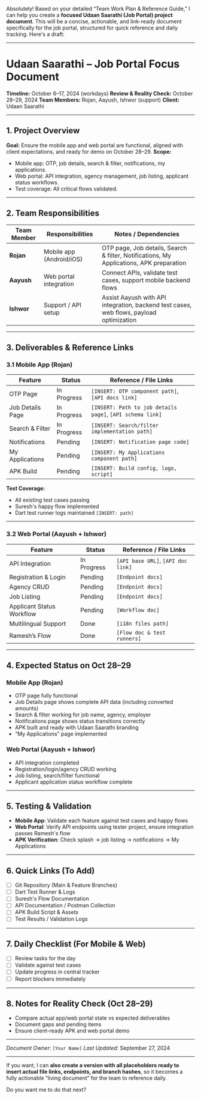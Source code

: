 Absolutely! Based on your detailed “Team Work Plan & Reference Guide,” I can help you create a **focused Udaan Saarathi (Job Portal) project document**. This will be a concise, actionable, and link-ready document specifically for the job portal, structured for quick reference and daily tracking. Here's a draft:

---

# Udaan Saarathi – Job Portal Focus Document

**Timeline:** October 6–17, 2024 (workdays)
**Review & Reality Check:** October 28–29, 2024
**Team Members:** Rojan, Aayush, Ishwor (support)
**Client:** Udaan Saarathi

---

## 1. Project Overview

**Goal:** Ensure the mobile app and web portal are functional, aligned with client expectations, and ready for demo on October 28–29.
**Scope:**

* Mobile app: OTP, job details, search & filter, notifications, my applications.
* Web portal: API integration, agency management, job listing, applicant status workflows.
* Test coverage: All critical flows validated.

---

## 2. Team Responsibilities

| Team Member | Responsibilities         | Notes / Dependencies                                                                    |
| ----------- | ------------------------ | --------------------------------------------------------------------------------------- |
| **Rojan**   | Mobile app (Android/iOS) | OTP page, Job details, Search & filter, Notifications, My Applications, APK preparation |
| **Aayush**  | Web portal integration   | Connect APIs, validate test cases, support mobile backend flows                         |
| **Ishwor**  | Support / API setup      | Assist Aayush with API integration, backend test cases, web flows, payload optimization |

---

## 3. Deliverables & Reference Links

### 3.1 Mobile App (Rojan)

| Feature          | Status      | Reference / File Links                                    |
| ---------------- | ----------- | --------------------------------------------------------- |
| OTP Page         | In Progress | `[INSERT: OTP component path]`, `[API docs link]`         |
| Job Details Page | In Progress | `[INSERT: Path to job details page]`, `[API schema link]` |
| Search & Filter  | In Progress | `[INSERT: Search/filter implementation path]`             |
| Notifications    | Pending     | `[INSERT: Notification page code]`                        |
| My Applications  | Pending     | `[INSERT: My Applications component path]`                |
| APK Build        | Pending     | `[INSERT: Build config, logo, script]`                    |

**Test Coverage:**

* All existing test cases passing
* Suresh's happy flow implemented
* Dart test runner logs maintained `[INSERT: path]`

---

### 3.2 Web Portal (Aayush + Ishwor)

| Feature                   | Status      | Reference / File Links             |
| ------------------------- | ----------- | ---------------------------------- |
| API Integration           | In Progress | `[API base URL]`, `[API doc link]` |
| Registration & Login      | Pending     | `[Endpoint docs]`                  |
| Agency CRUD               | Pending     | `[Endpoint docs]`                  |
| Job Listing               | Pending     | `[Endpoint docs]`                  |
| Applicant Status Workflow | Pending     | `[Workflow doc]`                   |
| Multilingual Support      | Done        | `[i18n files path]`                |
| Ramesh’s Flow             | Done        | `[Flow doc & test runners]`        |

---

## 4. Expected Status on Oct 28–29

### Mobile App (Rojan)

* OTP page fully functional
* Job Details page shows complete API data (including converted amounts)
* Search & filter working for job name, agency, employer
* Notifications page shows status transitions correctly
* APK built and ready with Udaan Saarathi branding
* “My Applications” page implemented

### Web Portal (Aayush + Ishwor)

* API integration completed
* Registration/login/agency CRUD working
* Job listing, search/filter functional
* Applicant application status workflow complete

---

## 5. Testing & Validation

* **Mobile App**: Validate each feature against test cases and happy flows
* **Web Portal**: Verify API endpoints using tester project, ensure integration passes Ramesh's flow
* **APK Verification**: Check splash → job listing → notifications → My Applications

---

## 6. Quick Links (To Add)

* [ ] Git Repository (Main & Feature Branches)
* [ ] Dart Test Runner & Logs
* [ ] Suresh's Flow Documentation
* [ ] API Documentation / Postman Collection
* [ ] APK Build Script & Assets
* [ ] Test Results / Validation Logs

---

## 7. Daily Checklist (For Mobile & Web)

* [ ] Review tasks for the day
* [ ] Validate against test cases
* [ ] Update progress in central tracker
* [ ] Report blockers immediately

---

## 8. Notes for Reality Check (Oct 28–29)

* Compare actual app/web portal state vs expected deliverables
* Document gaps and pending items
* Ensure client-ready APK and web portal demo

---

*Document Owner:* `[Your Name]`
*Last Updated:* September 27, 2024

---

If you want, I can **also create a version with all placeholders ready to insert actual file links, endpoints, and branch hashes**, so it becomes a fully actionable “living document” for the team to reference daily.

Do you want me to do that next?
